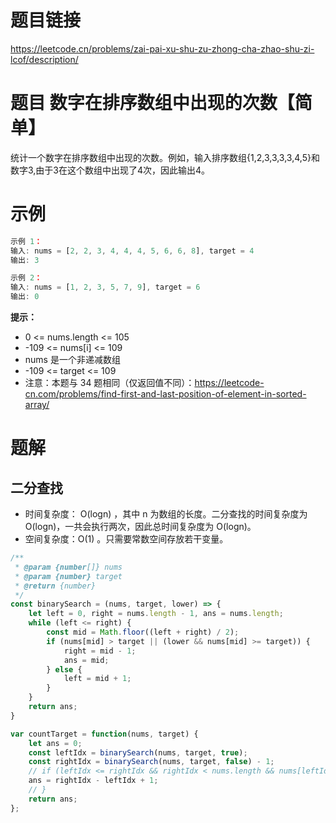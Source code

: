 # 题目链接

https://leetcode.cn/problems/zai-pai-xu-shu-zu-zhong-cha-zhao-shu-zi-lcof/description/

# 题目 数字在排序数组中出现的次数【简单】

统计一个数字在排序数组中出现的次数。例如，输入排序数组{1,2,3,3,3,3,4,5}和数字3,由于3在这个数组中出现了4次，因此输出4。

# 示例

```js
示例 1：
输入: nums = [2, 2, 3, 4, 4, 4, 5, 6, 6, 8], target = 4
输出: 3

示例 2：
输入: nums = [1, 2, 3, 5, 7, 9], target = 6
输出: 0
```

**提示：**

- 0 <= nums.length <= 105
- -109 <= nums[i] <= 109
- nums 是一个非递减数组
- -109 <= target <= 109
- 注意：本题与 34 题相同（仅返回值不同）：https://leetcode-cn.com/problems/find-first-and-last-position-of-element-in-sorted-array/

# 题解

## 二分查找

- 时间复杂度： O(log⁡n) ，其中 n 为数组的长度。二分查找的时间复杂度为 O(logn)，一共会执行两次，因此总时间复杂度为 O(logn)。
- 空间复杂度：O(1) 。只需要常数空间存放若干变量。
  
```js
/**
 * @param {number[]} nums
 * @param {number} target
 * @return {number}
 */
const binarySearch = (nums, target, lower) => {
    let left = 0, right = nums.length - 1, ans = nums.length;
    while (left <= right) {
        const mid = Math.floor((left + right) / 2);
        if (nums[mid] > target || (lower && nums[mid] >= target)) {
            right = mid - 1;
            ans = mid;
        } else {
            left = mid + 1;
        }
    }
    return ans;
}

var countTarget = function(nums, target) {
    let ans = 0;
    const leftIdx = binarySearch(nums, target, true);
    const rightIdx = binarySearch(nums, target, false) - 1;
    // if (leftIdx <= rightIdx && rightIdx < nums.length && nums[leftIdx] === target && nums[rightIdx] === target) {
    ans = rightIdx - leftIdx + 1;
    // } 
    return ans;
};
```
